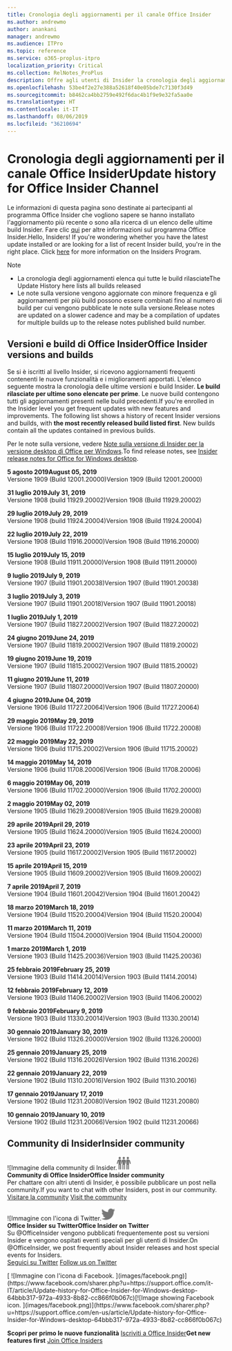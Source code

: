 ```yaml
---
title: Cronologia degli aggiornamenti per il canale Office Insider
ms.author: andrewmo
author: anankani
manager: andrewmo
ms.audience: ITPro
ms.topic: reference
ms.service: o365-proplus-itpro
localization_priority: Critical
ms.collection: RelNotes_ProPlus
description: Offre agli utenti di Insider la cronologia degli aggiornamenti relativi alle versioni pubblicate nel circuito Insider Fast di Canale mensile per desktop Windows
ms.openlocfilehash: 53be4f2e27e388a52618f40e05bde7c7130f3d49
ms.sourcegitcommit: b8462ca4bb2759e492f6dac4b1f9e9e32fa5aa0e
ms.translationtype: HT
ms.contentlocale: it-IT
ms.lasthandoff: 08/06/2019
ms.locfileid: "36210694"
---
```

# <a name="update-history-for-office-insider-channel"></a><span data-ttu-id="46ce3-103">Cronologia degli aggiornamenti per il canale Office Insider</span><span class="sxs-lookup"><span data-stu-id="46ce3-103">Update history for Office Insider Channel</span></span>

<span data-ttu-id="46ce3-p101">Le informazioni di questa pagina sono destinate ai partecipanti al programma Office Insider che vogliono sapere se hanno installato l'aggiornamento più recente o sono alla ricerca di un elenco delle ultime build Insider. Fare clic [qui](https://insider.office.com/) per altre informazioni sul programma Office Insider.</span><span class="sxs-lookup"><span data-stu-id="46ce3-p101">Hello, Insiders! If you're wondering whether you have the latest update installed or are looking for a list of recent Insider build, you're in the right place. Click [here](https://insider.office.com/) for more information on the Insiders Program.</span></span>

> [!NOTE]
> - <span data-ttu-id="46ce3-107">La cronologia degli aggiornamenti elenca qui tutte le build rilasciate</span><span class="sxs-lookup"><span data-stu-id="46ce3-107">The Update History here lists all builds released</span></span>
> - <span data-ttu-id="46ce3-108">Le note sulla versione vengono aggiornate con minore frequenza e gli aggiornamenti per più build possono essere combinati fino al numero di build per cui vengono pubblicate le note sulla versione.</span><span class="sxs-lookup"><span data-stu-id="46ce3-108">Release notes are updated on a slower cadence and may be a compilation of updates for multiple builds up to the release notes published build number.</span></span>



## <a name="office-insider-versions-and-builds"></a><span data-ttu-id="46ce3-109">Versioni e build di Office Insider</span><span class="sxs-lookup"><span data-stu-id="46ce3-109">Office Insider versions and builds</span></span>

<span data-ttu-id="46ce3-p102">Se si è iscritti al livello Insider, si ricevono aggiornamenti frequenti contenenti le nuove funzionalità e i miglioramenti apportati. L'elenco seguente mostra la cronologia delle ultime versioni e build Insider. **Le build rilasciate per ultime sono elencate per prime**. Le nuove build contengono tutti gli aggiornamenti presenti nelle build precedenti.</span><span class="sxs-lookup"><span data-stu-id="46ce3-p102">If you're enrolled in the Insider level you get frequent updates with new features and improvements. The following list shows a history of recent Insider versions and builds, with **the most recently released build listed first**. New builds contain all the updates contained in previous builds.</span></span> 

<span data-ttu-id="46ce3-113">Per le note sulla versione, vedere [Note sulla versione di Insider per la versione desktop di Office per Windows](https://docs.microsoft.com/it-IT/OfficeUpdates/release-notes-office-insider).</span><span class="sxs-lookup"><span data-stu-id="46ce3-113">To find release notes, see [Insider release notes for Office for Windows desktop](https://docs.microsoft.com/en-us/OfficeUpdates/release-notes-office-insider).</span></span>

[//]: # (NON RIMUOVERE)

<span data-ttu-id="46ce3-115">**5 agosto 2019**</span><span class="sxs-lookup"><span data-stu-id="46ce3-115">**August 05, 2019**</span></span><br/>
<span data-ttu-id="46ce3-116">Versione 1909 (Build 12001.20000)</span><span class="sxs-lookup"><span data-stu-id="46ce3-116">Version 1909 (Build 12001.20000)</span></span><br/>

<span data-ttu-id="46ce3-117">**31 luglio 2019**</span><span class="sxs-lookup"><span data-stu-id="46ce3-117">**July 31, 2019**</span></span><br/>
<span data-ttu-id="46ce3-118">Versione 1908 (build 11929.20002)</span><span class="sxs-lookup"><span data-stu-id="46ce3-118">Version 1908 (Build 11929.20002)</span></span><br/>

<span data-ttu-id="46ce3-119">**29 luglio 2019**</span><span class="sxs-lookup"><span data-stu-id="46ce3-119">**July 29, 2019**</span></span><br/>
<span data-ttu-id="46ce3-120">Versione 1908 (build 11924.20004)</span><span class="sxs-lookup"><span data-stu-id="46ce3-120">Version 1908 (Build 11924.20004)</span></span><br/>

<span data-ttu-id="46ce3-121">**22 luglio 2019**</span><span class="sxs-lookup"><span data-stu-id="46ce3-121">**July 22, 2019**</span></span><br/>
<span data-ttu-id="46ce3-122">Versione 1908 (Build 11916.20000)</span><span class="sxs-lookup"><span data-stu-id="46ce3-122">Version 1908 (Build 11916.20000)</span></span><br/>

<span data-ttu-id="46ce3-123">**15 luglio 2019**</span><span class="sxs-lookup"><span data-stu-id="46ce3-123">**July 15, 2019**</span></span><br/>
<span data-ttu-id="46ce3-124">Versione 1908 (Build 11911.20000)</span><span class="sxs-lookup"><span data-stu-id="46ce3-124">Version 1908 (Build 11911.20000)</span></span><br/>

<span data-ttu-id="46ce3-125">**9 luglio 2019**</span><span class="sxs-lookup"><span data-stu-id="46ce3-125">**July 9, 2019**</span></span><br/>
<span data-ttu-id="46ce3-126">Versione 1907 (Build 11901.20038)</span><span class="sxs-lookup"><span data-stu-id="46ce3-126">Version 1907 (Build 11901.20038)</span></span><br/>

<span data-ttu-id="46ce3-127">**3 luglio 2019**</span><span class="sxs-lookup"><span data-stu-id="46ce3-127">**July 3, 2019**</span></span><br/>
<span data-ttu-id="46ce3-128">Versione 1907 (Build 11901.20018)</span><span class="sxs-lookup"><span data-stu-id="46ce3-128">Version 1907 (Build 11901.20018)</span></span><br/>

<span data-ttu-id="46ce3-129">**1 luglio 2019**</span><span class="sxs-lookup"><span data-stu-id="46ce3-129">**July 1, 2019**</span></span><br/>
<span data-ttu-id="46ce3-130">Versione 1907 (Build 11827.20002)</span><span class="sxs-lookup"><span data-stu-id="46ce3-130">Version 1907 (Build 11827.20002)</span></span><br/>

<span data-ttu-id="46ce3-131">**24 giugno 2019**</span><span class="sxs-lookup"><span data-stu-id="46ce3-131">**June 24, 2019**</span></span><br/>
<span data-ttu-id="46ce3-132">Versione 1907 (Build 11819.20002)</span><span class="sxs-lookup"><span data-stu-id="46ce3-132">Version 1907 (Build 11819.20002)</span></span><br/>

<span data-ttu-id="46ce3-133">**19 giugno 2019**</span><span class="sxs-lookup"><span data-stu-id="46ce3-133">**June 19, 2019**</span></span><br/>
<span data-ttu-id="46ce3-134">Versione 1907 (Build 11815.20002)</span><span class="sxs-lookup"><span data-stu-id="46ce3-134">Version 1907 (Build 11815.20002)</span></span><br/>

<span data-ttu-id="46ce3-135">**11 giugno 2019**</span><span class="sxs-lookup"><span data-stu-id="46ce3-135">**June 11, 2019**</span></span><br/>
<span data-ttu-id="46ce3-136">Versione 1907 (Build 11807.20000)</span><span class="sxs-lookup"><span data-stu-id="46ce3-136">Version 1907 (Build 11807.20000)</span></span><br/>

<span data-ttu-id="46ce3-137">**4 giugno 2019**</span><span class="sxs-lookup"><span data-stu-id="46ce3-137">**June 04, 2019**</span></span><br/>
<span data-ttu-id="46ce3-138">Versione 1906 (Build 11727.20064)</span><span class="sxs-lookup"><span data-stu-id="46ce3-138">Version 1906 (Build 11727.20064)</span></span><br/>


<span data-ttu-id="46ce3-139">**29 maggio 2019**</span><span class="sxs-lookup"><span data-stu-id="46ce3-139">**May 29, 2019**</span></span><br/>
<span data-ttu-id="46ce3-140">Versione 1906 (Build 11722.20008)</span><span class="sxs-lookup"><span data-stu-id="46ce3-140">Version 1906 (Build 11722.20008)</span></span><br/>

<span data-ttu-id="46ce3-141">**22 maggio 2019**</span><span class="sxs-lookup"><span data-stu-id="46ce3-141">**May 22, 2019**</span></span><br/> <span data-ttu-id="46ce3-142">Versione 1906 (build 11715.20002)</span><span class="sxs-lookup"><span data-stu-id="46ce3-142">Version 1906 (Build 11715.20002)</span></span><br/> 

<span data-ttu-id="46ce3-143">**14 maggio 2019**</span><span class="sxs-lookup"><span data-stu-id="46ce3-143">**May 14, 2019**</span></span><br/> <span data-ttu-id="46ce3-144">Versione 1906 (build 11708.20006)</span><span class="sxs-lookup"><span data-stu-id="46ce3-144">Version 1906 (Build 11708.20006)</span></span><br/>

<span data-ttu-id="46ce3-145">**6 maggio 2019**</span><span class="sxs-lookup"><span data-stu-id="46ce3-145">**May 06, 2019**</span></span><br/>
<span data-ttu-id="46ce3-146">Versione 1906 (Build 11702.20000)</span><span class="sxs-lookup"><span data-stu-id="46ce3-146">Version 1906 (Build 11702.20000)</span></span><br/>

<span data-ttu-id="46ce3-147">**2 maggio 2019**</span><span class="sxs-lookup"><span data-stu-id="46ce3-147">**May 02, 2019**</span></span><br/>
<span data-ttu-id="46ce3-148">Versione 1905 (Build 11629.20008)</span><span class="sxs-lookup"><span data-stu-id="46ce3-148">Version 1905 (Build 11629.20008)</span></span><br/>

<span data-ttu-id="46ce3-149">**29 aprile 2019**</span><span class="sxs-lookup"><span data-stu-id="46ce3-149">**April 29, 2019**</span></span><br/>
<span data-ttu-id="46ce3-150">Versione 1905 (Build 11624.20000)</span><span class="sxs-lookup"><span data-stu-id="46ce3-150">Version 1905 (Build 11624.20000)</span></span><br/>

<span data-ttu-id="46ce3-151">**23 aprile 2019**</span><span class="sxs-lookup"><span data-stu-id="46ce3-151">**April 23, 2019**</span></span><br/> <span data-ttu-id="46ce3-152">Versione 1905 (build 11617.20002)</span><span class="sxs-lookup"><span data-stu-id="46ce3-152">Version 1905 (Build 11617.20002)</span></span><br/>

<span data-ttu-id="46ce3-153">**15 aprile 2019**</span><span class="sxs-lookup"><span data-stu-id="46ce3-153">**April 15, 2019**</span></span><br/> <span data-ttu-id="46ce3-154">Versione 1905 (Build 11609.20002)</span><span class="sxs-lookup"><span data-stu-id="46ce3-154">Version 1905 (Build 11609.20002)</span></span><br/>

<span data-ttu-id="46ce3-155">**7 aprile 2019**</span><span class="sxs-lookup"><span data-stu-id="46ce3-155">**April 7, 2019**</span></span><br/> <span data-ttu-id="46ce3-156">Versione 1904 (Build 11601.20042)</span><span class="sxs-lookup"><span data-stu-id="46ce3-156">Version 1904 (Build 11601.20042)</span></span><br/>

<span data-ttu-id="46ce3-157">**18 marzo 2019**</span><span class="sxs-lookup"><span data-stu-id="46ce3-157">**March 18, 2019**</span></span><br/> <span data-ttu-id="46ce3-158">Versione 1904 (Build 11520.20004)</span><span class="sxs-lookup"><span data-stu-id="46ce3-158">Version 1904 (Build 11520.20004)</span></span><br/>

<span data-ttu-id="46ce3-159">**11 marzo 2019**</span><span class="sxs-lookup"><span data-stu-id="46ce3-159">**March 11, 2019**</span></span><br/> <span data-ttu-id="46ce3-160">Versione 1904 (Build 11504.20000)</span><span class="sxs-lookup"><span data-stu-id="46ce3-160">Version 1904 (Build 11504.20000)</span></span><br/>

<span data-ttu-id="46ce3-161">**1 marzo 2019**</span><span class="sxs-lookup"><span data-stu-id="46ce3-161">**March 1, 2019**</span></span><br/> <span data-ttu-id="46ce3-162">Versione 1903 (Build 11425.20036)</span><span class="sxs-lookup"><span data-stu-id="46ce3-162">Version 1903 (Build 11425.20036)</span></span><br/> 

<span data-ttu-id="46ce3-163">**25 febbraio 2019**</span><span class="sxs-lookup"><span data-stu-id="46ce3-163">**February 25, 2019**</span></span><br/> <span data-ttu-id="46ce3-164">Versione 1903 (Build 11414.20014)</span><span class="sxs-lookup"><span data-stu-id="46ce3-164">Version 1903 (Build 11414.20014)</span></span><br/> 

<span data-ttu-id="46ce3-165">**12 febbraio 2019**</span><span class="sxs-lookup"><span data-stu-id="46ce3-165">**February 12, 2019**</span></span><br/> <span data-ttu-id="46ce3-166">Versione 1903 (Build 11406.20002)</span><span class="sxs-lookup"><span data-stu-id="46ce3-166">Version 1903 (Build 11406.20002)</span></span><br/> 

<span data-ttu-id="46ce3-167">**9 febbraio 2019**</span><span class="sxs-lookup"><span data-stu-id="46ce3-167">**February 9, 2019**</span></span><br/> <span data-ttu-id="46ce3-168">Versione 1903 (Build 11330.20014)</span><span class="sxs-lookup"><span data-stu-id="46ce3-168">Version 1903 (Build 11330.20014)</span></span><br/> 

<span data-ttu-id="46ce3-169">**30 gennaio 2019**</span><span class="sxs-lookup"><span data-stu-id="46ce3-169">**January 30, 2019**</span></span><br/> <span data-ttu-id="46ce3-170">Versione 1902 (Build 11326.20000)</span><span class="sxs-lookup"><span data-stu-id="46ce3-170">Version 1902 (Build 11326.20000)</span></span><br/> 

<span data-ttu-id="46ce3-171">**25 gennaio 2019**</span><span class="sxs-lookup"><span data-stu-id="46ce3-171">**January 25, 2019**</span></span><br/> <span data-ttu-id="46ce3-172">Versione 1902 (Build 11316.20026)</span><span class="sxs-lookup"><span data-stu-id="46ce3-172">Version 1902 (Build 11316.20026)</span></span><br/> 

<span data-ttu-id="46ce3-173">**22 gennaio 2019**</span><span class="sxs-lookup"><span data-stu-id="46ce3-173">**January 22, 2019**</span></span><br/> <span data-ttu-id="46ce3-174">Versione 1902 (Build 11310.20016)</span><span class="sxs-lookup"><span data-stu-id="46ce3-174">Version 1902 (Build 11310.20016)</span></span><br/> 

<span data-ttu-id="46ce3-175">**17 gennaio 2019**</span><span class="sxs-lookup"><span data-stu-id="46ce3-175">**January 17, 2019**</span></span><br/> <span data-ttu-id="46ce3-176">Versione 1902 (Build 11231.20080)</span><span class="sxs-lookup"><span data-stu-id="46ce3-176">Version 1902 (Build 11231.20080)</span></span><br/>

<span data-ttu-id="46ce3-177">**10 gennaio 2019**</span><span class="sxs-lookup"><span data-stu-id="46ce3-177">**January 10, 2019**</span></span><br/> <span data-ttu-id="46ce3-178">Versione 1902 (Build 11231.20066)</span><span class="sxs-lookup"><span data-stu-id="46ce3-178">Version 1902 (build 11231.20066)</span></span><br/> 


## <a name="insider-community"></a><span data-ttu-id="46ce3-179">Community di Insider</span><span class="sxs-lookup"><span data-stu-id="46ce3-179">Insider community</span></span>

<span data-ttu-id="46ce3-180">![Immagine della community di Insider.</span><span class="sxs-lookup"><span data-stu-id="46ce3-180">![Image showing insider community.</span></span> ](images/insidercommunity.png) <br/>
<span data-ttu-id="46ce3-181">**Community di Office Insider**</span><span class="sxs-lookup"><span data-stu-id="46ce3-181">**Office Insider community**</span></span><br/> <span data-ttu-id="46ce3-182">Per chattare con altri utenti di Insider, è possibile pubblicare un post nella community.</span><span class="sxs-lookup"><span data-stu-id="46ce3-182">If you want to chat with other Insiders, post in our community.</span></span><br/><span data-ttu-id="46ce3-183"> 
[Visitare la community](https://go.microsoft.com/fwlink/?linkid=843493)</span><span class="sxs-lookup"><span data-stu-id="46ce3-183"> 
[Visit the community](https://go.microsoft.com/fwlink/?linkid=843493)</span></span><br/> 

<span data-ttu-id="46ce3-184">![Immagine con l'icona di Twitter.</span><span class="sxs-lookup"><span data-stu-id="46ce3-184">![Image showing twitter icon.</span></span> ](images/twitter.png)<br/>
<span data-ttu-id="46ce3-185">**Office Insider su Twitter**</span><span class="sxs-lookup"><span data-stu-id="46ce3-185">**Office Insider on Twitter**</span></span><br/> <span data-ttu-id="46ce3-186">Su @OfficeInsider vengono pubblicati frequentemente post su versioni Insider e vengono ospitati eventi speciali per gli utenti di Insider.</span><span class="sxs-lookup"><span data-stu-id="46ce3-186">On @OfficeInsider, we post frequently about Insider releases and host special events for Insiders.</span></span><br/><span data-ttu-id="46ce3-187"> 
[Seguici su Twitter](https://go.microsoft.com/fwlink/?linkid=717717)</span><span class="sxs-lookup"><span data-stu-id="46ce3-187"> 
[Follow us on Twitter](https://go.microsoft.com/fwlink/?linkid=717717)</span></span><br/> 

<span data-ttu-id="46ce3-188">
  [
  ![Immagine con l'icona di Facebook. ](images/facebook.png)](https://www.facebook.com/sharer.php?u=https://support.office.com/it-IT/article/Update-history-for-Office-Insider-for-Windows-desktop-64bbb317-972a-4933-8b82-cc866f0b067c)</span><span class="sxs-lookup"><span data-stu-id="46ce3-188">[![Image showing Facebook icon. ](images/facebook.png)](https://www.facebook.com/sharer.php?u=https://support.office.com/en-us/article/Update-history-for-Office-Insider-for-Windows-desktop-64bbb317-972a-4933-8b82-cc866f0b067c)</span></span>


<span data-ttu-id="46ce3-189">**Scopri per primo le nuove funzionalità**
[Iscriviti a Office Insider](https://insider.office.com/)</span><span class="sxs-lookup"><span data-stu-id="46ce3-189">**Get new features first**
[Join Office Insiders](https://insider.office.com/)</span></span>